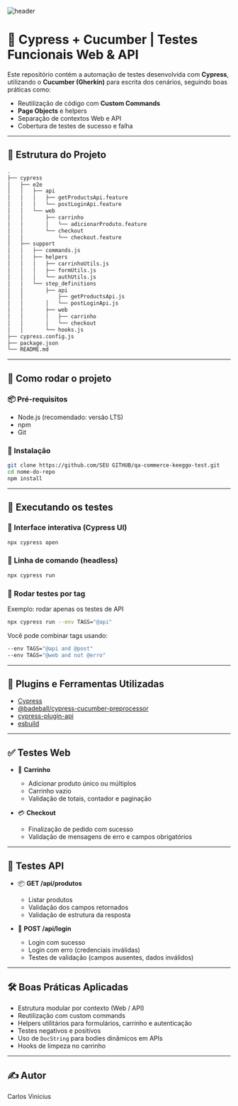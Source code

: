 ![header](https://capsule-render.vercel.app/api?type=waving&color=auto&height=300&section=header&text=Keeggo&fontSize=90&animation=fadeIn&fontAlignY=40)

# 🚀 Cypress + Cucumber | Testes Funcionais Web & API

Este repositório contém a automação de testes desenvolvida com **Cypress**, utilizando o **Cucumber (Gherkin)** para escrita dos cenários, seguindo boas práticas como:  
- Reutilização de código com **Custom Commands**  
- **Page Objects** e helpers  
- Separação de contextos Web e API  
- Cobertura de testes de sucesso e falha  

---

## 📁 Estrutura do Projeto

```bash
.
├── cypress
│   ├── e2e
│   │   ├── api
│   │   │   ├── getProductsApi.feature
│   │   │   └── postLoginApi.feature
│   │   └── web
│   │       ├── carrinho
│   │       │   └── adicionarProduto.feature
│   │       └── checkout
│   │           └── checkout.feature
│   ├── support
│   │   ├── commands.js
│   │   ├── helpers
│   │   │   ├── carrinhoUtils.js
│   │   │   ├── formUtils.js
│   │   │   └── authUtils.js
│   │   └── step_definitions
│   │       ├── api
│   │           ├── getProductsApi.js
│   │       │   └── postLoginApi.js
│   │       ├── web
│   │       │   ├── carrinho
│   │       │   └── checkout
│   │       └── hooks.js
├── cypress.config.js
├── package.json
└── README.md
```

---

## 🚀 Como rodar o projeto

### 📦 Pré-requisitos

- Node.js (recomendado: versão LTS)
- npm
- Git

### 🔧 Instalação

```bash
git clone https://github.com/SEU GITHUB/qa-commerce-keeggo-test.git
cd nome-do-repo
npm install
```

---

## 🧪 Executando os testes

### 🔹 Interface interativa (Cypress UI)

```bash
npx cypress open
```

### 🔹 Linha de comando (headless)

```bash
npx cypress run
```

### 🔹 Rodar testes por tag

Exemplo: rodar apenas os testes de API

```bash
npx cypress run --env TAGS="@api"
```

Você pode combinar tags usando:
```bash
--env TAGS="@api and @post"
--env TAGS="@web and not @erro"
```

---

## 🧩 Plugins e Ferramentas Utilizadas

- [Cypress](https://www.cypress.io/)
- [@badeball/cypress-cucumber-preprocessor](https://github.com/badeball/cypress-cucumber-preprocessor)
- [cypress-plugin-api](https://github.com/filiphric/cypress-plugin-api)
- [esbuild](https://esbuild.github.io/)

---

## ✅ Testes Web

- 🛒 **Carrinho**  
  - Adicionar produto único ou múltiplos  
  - Carrinho vazio  
  - Validação de totais, contador e paginação

- 💳 **Checkout**  
  - Finalização de pedido com sucesso  
  - Validação de mensagens de erro e campos obrigatórios

---

## 🔁 Testes API

- 📦 **GET /api/produtos**  
  - Listar produtos  
  - Validação dos campos retornados  
  - Validação de estrutura da resposta

- 🔐 **POST /api/login**  
  - Login com sucesso  
  - Login com erro (credenciais inválidas)  
  - Testes de validação (campos ausentes, dados inválidos)

---

## 🛠️ Boas Práticas Aplicadas

- Estrutura modular por contexto (Web / API)
- Reutilização com custom commands
- Helpers utilitários para formulários, carrinho e autenticação
- Testes negativos e positivos
- Uso de `DocString` para bodies dinâmicos em APIs
- Hooks de limpeza no carrinho

---

## ✍️ Autor

Carlos Vinicius  
